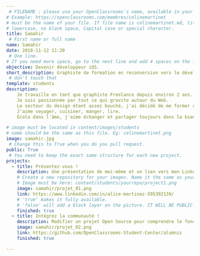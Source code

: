 ```yaml
---
 # FILENAME : please use your OpenClassrooms's name, available in your url.
# Example: https://openclassrooms.com/membres/celinemartinet
# must be the name of your file. If file name is celinemartinet.md, title is celinemartinet.
# lowercase, no blank space, Capital case or special character.
title: Samahir
 # First name or full name
name: Samahir
date: 2018-11-12 11:20
 # One line.
# If you need more space, go to the next line and add 4 spaces on the left, as in 'description'.
objective: Devenir développeur iOS.
short_description: Graphiste de formation en reconversion vers le développement d'applications iOS.
 # don't touch that
template: students
description:
    Je travaille en tant que graphiste Freelance depuis environ 2 ans.
    Je suis passionnée par tout ce qui gravite autour du Web.
    Le secteur du design étant assez bouché, j'ai décidé de me former au développement d'applications mobiles iOS. Je pense que l'application mobile fait partie de l'avenir du web et je suis une inconditionnelle de l'univers de la pomme.
    J'aime voyager, cuisiner, manger, lire.
    Écolo dans l'âme, j'aime échanger et partager toujours dans la bienveillance.

# image must be located in content/images/students   
# name should be the same as this file. Eg: celinemartinet.png
image: samahir.jpg
 # Change this to True when you do you pull request.
public: True
 # You need to keep the exact same structure for each new project.
projects:
  - title: Présentez-vous !
    description: Une présentation de moi-même et un lien vers mon LinkedIn.
    # Create a new repository for your images. Name it the same as your nickname and profile picture.
    # Image must be here: content/students/yourrepo/project1.png
    image: samahir/projet_01.png
    link: https://www.linkedin.com/in/alice-martinez-595392139/
    # 'true' makes it fully available.
    # 'false' will add a black layer on the picture. IT WILL BE PUBLIC!
    finished: true
  - title: Intégrez la communauté !
    description: Modifier un projet Open Source pour comprendre le fonctionnement de Git, de Github et des pull requests. 
    image: samahir/projet_02.png
    link: https://github.com/OpenClassrooms-Student-Center/alumnis
    finished: true

---
```

